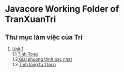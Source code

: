 # Javacore Working Folder of TranXuanTri
## Thư mục làm việc của Trí
 
1. <a href="https://github.com/FASTTRACKSE/FTJD1801_JavaCore/tree/master/TranXuanTri/Unit1/src"> Unit 1 </a> <br>
  1.1<a href="https://github.com/FASTTRACKSE/FTJD1801_JavaCore/blob/master/TranXuanTri/Unit1/src/bai1/TinhTong.java"> Tinh Tong </a> <br>
  1.2<a href="https://github.com/FASTTRACKSE/FTJD1801_JavaCore/blob/master/TranXuanTri/Unit1/src/bai2/GiaiPhuongTrinhBacNhat.java"> Giai phuong trinh bac nhat </a> <br>
  1.3 <a href="https://github.com/FASTTRACKSE/FTJD1801_JavaCore/blob/master/TranXuanTri/Unit1/src/bai3/TinhTongTu1Toin.java"> Tinh tong tu 1 toi n </a>
